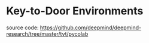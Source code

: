 # Key-to-Door Environments
source code: https://github.com/deepmind/deepmind-research/tree/master/tvt/pycolab
